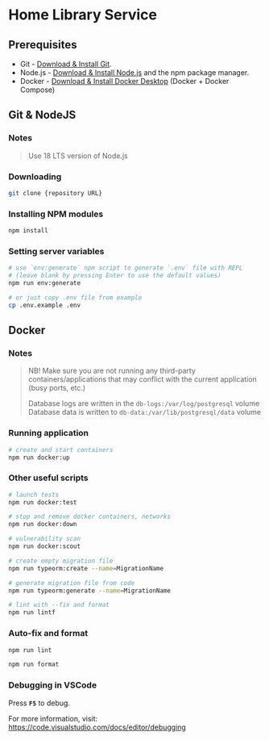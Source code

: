 # Home Library Service

## Prerequisites

- Git - [Download & Install Git](https://git-scm.com/downloads).
- Node.js - [Download & Install Node.js](https://nodejs.org/en/download/) and the npm package manager.
- Docker - [Download & Install Docker Desktop](https://docs.docker.com/engine/install/) (Docker + Docker Compose)

## Git & NodeJS

### Notes

> Use 18 LTS version of Node.js

### Downloading

```sh
git clone {repository URL}
```

### Installing NPM modules

```sh
npm install
```

### Setting server variables

```sh
# use `env:generate` npm script to generate `.env` file with REPL
# (leave blank by pressing Enter to use the default values)
npm run env:generate

# or just copy .env file from example
cp .env.example .env
```

## Docker

### Notes

> NB! Make sure you are not running any third-party containers/applications that may conflict with the current application (busy ports, etc.)
>
> Database logs are written in the `db-logs:/var/log/postgresql` volume
> Database data is written to `db-data:/var/lib/postgresql/data` volume

### Running application

```sh
# create and start containers
npm run docker:up
```

### Other useful scripts

```sh
# launch tests
npm run docker:test

# stop and remove docker containers, networks
npm run docker:down

# vulnerability scan
npm run docker:scout

# create empty migration file
npm run typeorm:create --name=MigrationName

# generate migration file from code
npm run typeorm:generate --name=MigrationName

# lint with --fix and format
npm run lintf
```
<!-- 
After starting the app on port (4000 as default) you can open
in your browser OpenAPI documentation by typing <http://localhost:4000/doc/>.
For more information about OpenAPI/Swagger please visit <https://swagger.io/>.
>An `application/json` format should be used for request and response body. -->
<!-- 
## Testing

After application running open new terminal and enter:

To run all tests without authorization

```sh
npm run test
```

To run only one of all test suites

```sh
npm run test -- <path to suite>
```

To run all test with authorization

```sh
npm run test:auth
```

To run only specific test suite with authorization

```sh
npm run test:auth -- <path to suite>
```
 -->
### Auto-fix and format

```sh
npm run lint
```

```sh
npm run format
```

### Debugging in VSCode

Press **`F5`** to debug.

For more information, visit: <https://code.visualstudio.com/docs/editor/debugging>
